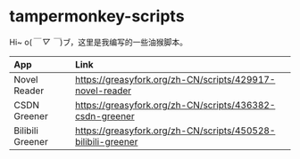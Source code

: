 # tampermonkey-scripts

Hi~ o(_￣ ▽ ￣_)ブ，这里是我编写的一些油猴脚本。

| App              | Link                                                         |
| :--------------- | :----------------------------------------------------------- |
| Novel Reader     | https://greasyfork.org/zh-CN/scripts/429917-novel-reader     |
| CSDN Greener     | https://greasyfork.org/zh-CN/scripts/436382-csdn-greener     |
| Bilibili Greener | https://greasyfork.org/zh-CN/scripts/450528-bilibili-greener |
